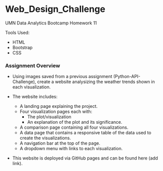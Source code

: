 # Web_Design_Challenge
UMN Data Analytics Bootcamp Homework 11

Tools Used:

* HTML
* Bootstrap
* CSS


### Assignment Overview

* Using images saved from a previous assignment (Python-API-Challenge), create a website analysizing the weather trends shown in each visualization.

* The website includes:

    * A landing page explaining the project.
    * Four visualization pages each with:
        * The plot/visualization
        * An explanation of the plot and its significance.
    * A comparison page containing all four visualizations.
    * A data page that contains a responsive table of the data used to create the visualizations.
    * A navigation bar at the top of the page.
    * A dropdown menu with links to each visualization.
    
* This website is deployed via GitHub pages and can be found here (add link).



